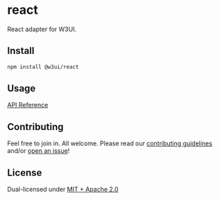 # react

React adapter for W3UI.

## Install

```sh
npm install @w3ui/react
```

## Usage

[API Reference](https://github.com/web3-storage/w3ui/blob/main/docs/react.md)

## Contributing

Feel free to join in. All welcome. Please read our [contributing guidelines](https://github.com/web3-storage/w3ui/blob/main/CONTRIBUTING.md) and/or [open an issue](https://github.com/web3-storage/w3ui/issues)!

## License

Dual-licensed under [MIT + Apache 2.0](https://github.com/web3-storage/w3ui/blob/main/LICENSE.md)
